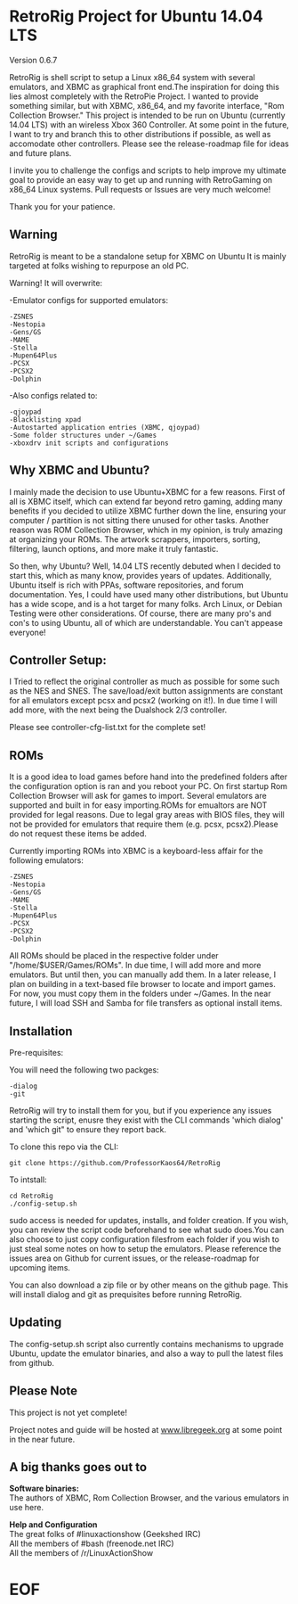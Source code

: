 RetroRig Project for Ubuntu 14.04 LTS
===================================================
Version 0.6.7

RetroRig is shell script to setup a Linux x86_64 system  with several emulators, and XBMC as graphical
front end.The inspiration for doing this lies almost completely with the RetroPie Project. I wanted to provide
something similar, but with XBMC, x86_64, and my favorite interface, "Rom Collection Browser."
This project is intended to be run on Ubuntu (currently 14.04 LTS) with an wireless Xbox 360 Controller.
At some point in the future, I want to try and branch this to other distributions if possible, as well
as accomodate other controllers. Please see the release-roadmap file for ideas and future plans.

I invite you to challenge the configs and scripts to help improve my ultimate goal to provide
an easy way to get up and running with RetroGaming on x86_64 Linux systems. Pull requests or
Issues are very much welcome!

Thank you for your patience.

## Warning

RetroRig is meant to be a standalone setup for XBMC on Ubuntu
It is mainly targeted at folks wishing to repurpose an old PC.

Warning! It will overwrite:

-Emulator configs for supported emulators:

    -ZSNES
    -Nestopia
    -Gens/GS
    -MAME
    -Stella
    -Mupen64Plus
    -PCSX
    -PCSX2
    -Dolphin

-Also configs related to:

    -qjoypad
    -Blacklisting xpad
    -Autostarted application entries (XBMC, qjoypad)
    -Some folder structures under ~/Games
    -xboxdrv init scripts and configurations

## Why XBMC and Ubuntu?

I mainly made the decision to use Ubuntu+XBMC for a few reasons. First of all is XBMC itself, which can
extend far beyond retro gaming, adding many benefits if you decided to utilize XBMC further down the
line, ensuring your computer / partition is not sitting there unused for other tasks. Another reason
was ROM Collection Browser, which in my opinion, is truly amazing at organizing your ROMs. The artwork
scrappers, importers, sorting, filtering, launch options, and more make it truly fantastic.

So then, why Ubuntu? Well, 14.04 LTS recently debuted when I decided to start this, which as many know,
provides years of updates. Additionally, Ubuntu itself is rich with PPAs, software repositories, and
forum documentation. Yes, I could have used many other distributions, but Ubuntu has a wide scope,
and is a hot target for many folks. Arch Linux, or Debian Testing were other considerations. Of course,
there are many pro's and con's to using Ubuntu, all of which are understandable. You can't appease
everyone!

## Controller Setup:

I Tried to reflect the original controller as much as possible for some such as the NES and SNES. The
save/load/exit button assignments are constant for all emulators except pcsx and pcsx2 (working on it!). In due time I will add more, with the next being the Dualshock 2/3 controller.

Please see controller-cfg-list.txt for the complete set!
 

## ROMs

It is a good idea to load games before hand into the predefined folders after the configuration option is ran and you reboot your PC. On first startup Rom Collection Browser will ask for games to import. Several emulators are supported and built in for easy importing.ROMs for emualtors are NOT provided for legal reasons. Due to legal gray areas with BIOS files, they will not be provided for emulators that require them (e.g. pcsx, pcsx2).Please do not request these items be added.

Currently importing ROMs into XBMC is a keyboard-less affair for the following emulators:

    -ZSNES
    -Nestopia
    -Gens/GS
    -MAME
    -Stella
    -Mupen64Plus
    -PCSX
    -PCSX2
    -Dolphin

All ROMs should be placed in the respective folder under "/home/$USER/Games/ROMs". In due time, I will
add more and more emulators. But until then, you can manually add them. In a later release, I plan on
building in a text-based file browser to locate and import games. For now, you must copy them in the
folders under ~/Games. In the near future, I will load SSH and Samba for file transfers as optional
install items.

## Installation

Pre-requisites:

You will need the following two packges:

    -dialog
    -git

RetroRig will try to install them for you, but if you experience any issues starting the script,
enusre they exist with the CLI commands 'which dialog' and 'which git" to ensure they report back.

To clone this repo via the CLI:

`git clone https://github.com/ProfessorKaos64/RetroRig`

To intstall:

    cd RetroRig  
    ./config-setup.sh

sudo access is needed for updates, installs, and folder creation. If you wish, you can review the script
code beforehand to see what sudo does.You can also choose to just copy configuration filesfrom each 
folder if you wish to just steal some notes on how to setup the emulators. Please reference the issues
area on Github for current issues, or the release-roadmap for upcoming items.

You can also download a zip file or by other means on the github page. This will install dialog and
git as prequisites before running RetroRig.

## Updating

The config-setup.sh script also currently contains mechanisms to upgrade Ubuntu, update the
emulator binaries, and also a way to pull the latest files from github.

## Please Note

This project is not yet complete!

Project notes and guide will be hosted at www.libregeek.org at some point in the near future.

## A big thanks goes out to

<b>Software binaries:</b>  
The authors of XBMC, Rom Collection Browser, and the various emulators in use here.  

<b>Help and Configuration </b>  
The great folks of #linuxactionshow (Geekshed IRC)  
All the members of #bash (freenode.net IRC)  
All the members of /r/LinuxActionShow  

# EOF #
